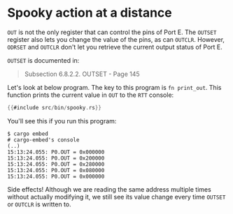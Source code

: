 # Spooky action at a distance

`OUT` is not the only register that can control the pins of Port E. The `OUTSET` register also lets
you change the value of the pins, as can `OUTCLR`. However, `ODRSET` and `OUTCLR` don't let you retrieve the current output status of Port E.

`OUTSET` is documented in:

> Subsection 6.8.2.2. OUTSET - Page 145

Let's look at below program. The key to this program
is `fn print_out`. This function prints the current
value in `OUT` to the `RTT` console:

``` rust
{{#include src/bin/spooky.rs}}
```

You'll see this if you run this program:

``` console
$ cargo embed
# cargo-embed's console
(..)
15:13:24.055: P0.OUT = 0x000000
15:13:24.055: P0.OUT = 0x200000
15:13:24.055: P0.OUT = 0x280000
15:13:24.055: P0.OUT = 0x080000
15:13:24.055: P0.OUT = 0x000000
```

Side effects! Although we are reading the same address multiple times without actually modifying it,
we still see its value change every time `OUTSET` or `OUTCLR` is written to.
